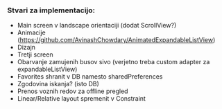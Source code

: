 ### Stvari za implementacijo:
* Main screen v landscape orientaciji (dodat ScrollView?)
* Animacije (https://github.com/AvinashChowdary/AnimatedExpandableListView)
* Dizajn
* Tretji screen
* Obarvanje zamujenih busov sivo (verjetno treba custom adapter za expandableListView)
* Favorites shranit v DB namesto sharedPreferences
* Zgodovina iskanja? (isto DB)
* Prenos voznih redov za offline pregled
* Linear/Relative layout spremenit v Constraint
